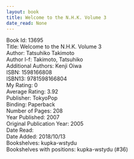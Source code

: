 ```yaml
---
layout: book
title: Welcome to the N.H.K. Volume 3
date_read: None
---
```


Book Id: 13695<br />
Title: Welcome to the N.H.K. Volume 3<br />
Author: Tatsuhiko Takimoto<br />
Author l-f: Takimoto, Tatsuhiko<br />
Additional Authors: Kenji Oiwa<br />
ISBN: 1598166808<br />
ISBN13: 9781598166804<br />
My Rating: 0<br />
Average Rating: 3.92<br />
Publisher: TokyoPop<br />
Binding: Paperback<br />
Number of Pages: 208<br />
Year Published: 2007<br />
Original Publication Year: 2005<br />
Date Read: <br />
Date Added: 2018/10/13<br />
Bookshelves: kupka-wstydu<br />
Bookshelves with positions: kupka-wstydu (#36)<br />

